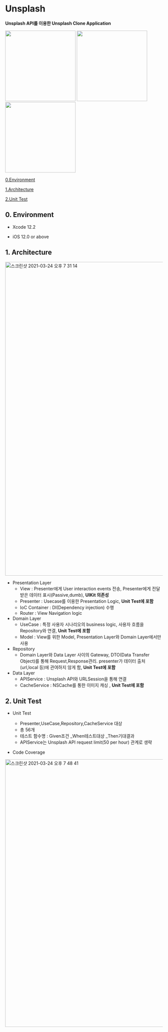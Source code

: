 # Unsplash

**Unsplash API를 이용한 Unsplash Clone Application**

<img src="https://user-images.githubusercontent.com/59683503/112339901-6bec5200-8d03-11eb-9be8-1b6b1f67307d.png" width="225" height="225">

<img src="https://user-images.githubusercontent.com/59683503/112339943-73abf680-8d03-11eb-9e4e-926c99a9371a.png" width="225" height="225">

<img src="https://user-images.githubusercontent.com/59683503/112339957-76a6e700-8d03-11eb-996f-3394e9eb9eb9.png" width="225" height="225">

[0.Environment](#"env")

[1.Architecture](#"arch")

[2.Unit Test](#"unit")



<h2><div id="env">0. Environment</div></h2>

- Xcode 12.2

- iOS 12.0 or above

  

<div id="arch"><h2>1. Architecture</h2></div>

<img width="1001" alt="스크린샷 2021-03-24 오후 7 31 14" src="https://user-images.githubusercontent.com/59683503/112340313-c5ed1780-8d03-11eb-9b38-7f0491f4d3b2.png">


- Presentation Layer
  - View : Presenter에게 User interaction events 전송, Presenter에게 전달받은 데이터 표시(Passive,dumb), **UIKit 의존성**
  - Presenter : Usecase를 이용한 Presentation Logic, **Unit Test에 포함**
  - IoC Container : DI(Dependency injection) 수행
  - Router : View Navigation logic
- Domain Layer
  - UseCase : 특정 사용자 시나리오의 business logic, 사용자 흐름을 Repository와 연결, **Unit Test에 포함**
  - Model : View를 위한 Model, Presentation Layer와 Domain Layer에서만 사용
- Repository
  - Domain Layer와 Data Layer 사이의 Gateway, DTO(Data Transfer Object)를 통해 Request,Response관리. presenter가 데이터 출처(url,local 등)에 관여하지 않게 함, **Unit Test에 포함**
- Data Layer
  - APIService : Unsplash API와 URLSession을 통해 연결
  - CacheService : NSCache를 통한 이미지 캐싱 , **Unit Test에 포함**





<div id="unit"><h2>2. Unit Test</h2></div>

- Unit Test
  - Presenter,UseCase,Repository,CacheService 대상
  - 총 56개
  - 테스트 함수명 : Given조건 _When테스트대상 _Then기대결과
  - APIService는 Unsplash API request limit(50 per hour) 관계로 생략

- Code Coverage

<img width="854" alt="스크린샷 2021-03-24 오후 7 48 41" src="https://user-images.githubusercontent.com/59683503/112340393-d69d8d80-8d03-11eb-8a6b-216064b8ea9c.png">














